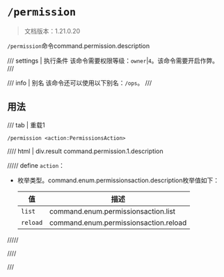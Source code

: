 # `/permission`

> 文档版本：1.21.0.20

`/permission`命令command.permission.description

/// settings | 执行条件
该命令需要权限等级：`owner`|`4`。该命令需要开启作弊。
///

/// info | 别名
该命令还可以使用以下别名：`/ops`。
///

## 用法

/// tab | 重载1
```mcfunction
/permission <action:PermissionsAction>
```

//// html | div.result
command.permission.1.description

///// define
`action`：<!-- md:samp PermissionsAction -->

- 枚举类型。command.enum.permissionsaction.description枚举值如下：

  |值|描述|
  |---|---|
  |`list`|command.enum.permissionsaction.list|
  |`reload`|command.enum.permissionsaction.reload|



/////

////

///
